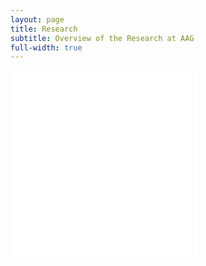 ```yaml
---
layout: page
title: Research
subtitle: Overview of the Research at AAG
full-width: true
---
```


<object data="/assets/Research_07062023_1.pdf" type="application/pdf" width="100%" height="730rem" data="/assets/Research_07062023_1.pdf#zoom=0&scrollbar=0&toolbar=0&navpanes=0" id="pdf_content" style="pointer-events: none;">
    <embed src="/assets/Research_07062023_1.pdf#zoom=0&scrollbar=0&toolbar=0&navpanes=0">
    </embed>
</object>

<object data="/assets/Research_07062023_2.pdf" type="application/pdf" width="100%" height="730rem" data="/assets/Research_07062023_2.pdf#zoom=0&scrollbar=0&toolbar=0&navpanes=0" id="pdf_content" style="pointer-events: none;">
    <embed src="/assets/Research_07062023_2.pdf#zoom=0&scrollbar=0&toolbar=0&navpanes=0">
    </embed>
</object>



